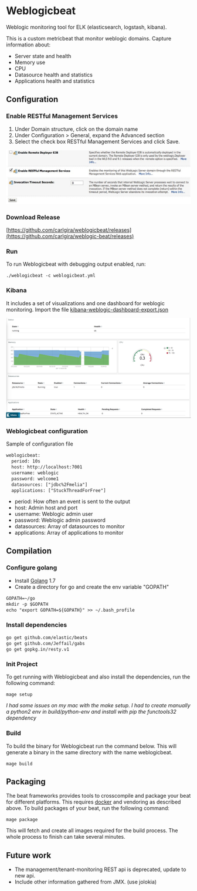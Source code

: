 # Weblogicbeat

Weblogic monitoring tool for ELK (elasticsearch, logstash, kibana).

This is a custom metricbeat that monitor weblogic domains. Capture information about:

- Server state and health
- Memory use
- CPU
- Datasource health and statistics
- Applications health and statistics

## Configuration

### Enable RESTful Management Services

1. Under Domain structure, click on the domain name
2. Under Configuration > General, expand the Advanced section
3. Select the check box RESTful Management Services and click Save.

![](docs/1723957.png)

### Download Release

[https://github.com/carlgira/weblogicbeat/releases](https://github.com/carlgira/weblogic-beat/releases)

### Run

To run Weblogicbeat with debugging output enabled, run:

```
./weblogicbeat -c weblogicbeat.yml
```

### Kibana

It includes a set of visualizations and one dashboard for weblogic monitoring. Import the file [kibana-weblogic-dashboard-export.json](kibana-weblogic-dashboard-export.json)

![](docs/kibana-dashboard.png)

### Weblogicbeat configuration

Sample of configuration file

```
weblogicbeat:
  period: 10s
  host: http://localhost:7001
  username: weblogic
  password: welcome1
  datasources: ["jdbc%2Fmelia"]
  applications: ["StuckThreadForFree"]
```
- period: How often an event is sent to the output
- host: Admin host and port
- username: Weblogic admin user
- password: Weblogic admin password
- datasources: Array of datasources to monitor
- applications: Array of applications to monitor

## Compilation

### Configure golang

- Install [Golang](https://golang.org/dl/) 1.7
- Create a directory for go and create the env variable "GOPATH"

```
GOPATH=~/go
mkdir -p $GOPATH
echo "export GOPATH=${GOPATH}" >> ~/.bash_profile
```

### Install dependencies

```
go get github.com/elastic/beats
go get github.com/Jeffail/gabs
go get gopkg.in/resty.v1
```

### Init Project
To get running with Weblogicbeat and also install the
dependencies, run the following command:

```
mage setup
```

*I had some issues on my mac with the make setup. I had to create manually a python2 env in build/python-env and install with pip the functools32 dependency*


### Build

To build the binary for Weblogicbeat run the command below. This will generate a binary
in the same directory with the name weblogicbeat.

```
mage build
```

## Packaging

The beat frameworks provides tools to crosscompile and package your beat for different platforms. This requires [docker](https://www.docker.com/) and vendoring as described above. To build packages of your beat, run the following command:

```
mage package
```

This will fetch and create all images required for the build process. The whole process to finish can take several minutes.


## Future work
- The management/tenant-monitoring REST api is deprecated, update to new api.
- Include other information gathered from JMX. (use jolokia)
